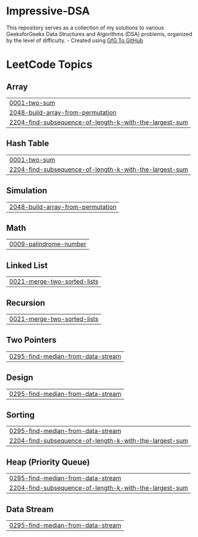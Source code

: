 # Impressive-DSA
This repository serves as a collection of my solutions to various GeeksforGeeks Data Structures and Algorithms (DSA) problems, organized by the level of difficulty. - Created using [GfG To GitHub](https://github.com/AtharvaNanavate/GfG-To-GitHub)

<!---LeetCode Topics Start-->
# LeetCode Topics
## Array
|  |
| ------- |
| [0001-two-sum](https://github.com/Bhumikvirmani/Impressive-DSA/tree/master/0001-two-sum) |
| [2048-build-array-from-permutation](https://github.com/Bhumikvirmani/Impressive-DSA/tree/master/2048-build-array-from-permutation) |
| [2204-find-subsequence-of-length-k-with-the-largest-sum](https://github.com/Bhumikvirmani/Impressive-DSA/tree/master/2204-find-subsequence-of-length-k-with-the-largest-sum) |
## Hash Table
|  |
| ------- |
| [0001-two-sum](https://github.com/Bhumikvirmani/Impressive-DSA/tree/master/0001-two-sum) |
| [2204-find-subsequence-of-length-k-with-the-largest-sum](https://github.com/Bhumikvirmani/Impressive-DSA/tree/master/2204-find-subsequence-of-length-k-with-the-largest-sum) |
## Simulation
|  |
| ------- |
| [2048-build-array-from-permutation](https://github.com/Bhumikvirmani/Impressive-DSA/tree/master/2048-build-array-from-permutation) |
## Math
|  |
| ------- |
| [0009-palindrome-number](https://github.com/Bhumikvirmani/Impressive-DSA/tree/master/0009-palindrome-number) |
## Linked List
|  |
| ------- |
| [0021-merge-two-sorted-lists](https://github.com/Bhumikvirmani/Impressive-DSA/tree/master/0021-merge-two-sorted-lists) |
## Recursion
|  |
| ------- |
| [0021-merge-two-sorted-lists](https://github.com/Bhumikvirmani/Impressive-DSA/tree/master/0021-merge-two-sorted-lists) |
## Two Pointers
|  |
| ------- |
| [0295-find-median-from-data-stream](https://github.com/Bhumikvirmani/Impressive-DSA/tree/master/0295-find-median-from-data-stream) |
## Design
|  |
| ------- |
| [0295-find-median-from-data-stream](https://github.com/Bhumikvirmani/Impressive-DSA/tree/master/0295-find-median-from-data-stream) |
## Sorting
|  |
| ------- |
| [0295-find-median-from-data-stream](https://github.com/Bhumikvirmani/Impressive-DSA/tree/master/0295-find-median-from-data-stream) |
| [2204-find-subsequence-of-length-k-with-the-largest-sum](https://github.com/Bhumikvirmani/Impressive-DSA/tree/master/2204-find-subsequence-of-length-k-with-the-largest-sum) |
## Heap (Priority Queue)
|  |
| ------- |
| [0295-find-median-from-data-stream](https://github.com/Bhumikvirmani/Impressive-DSA/tree/master/0295-find-median-from-data-stream) |
| [2204-find-subsequence-of-length-k-with-the-largest-sum](https://github.com/Bhumikvirmani/Impressive-DSA/tree/master/2204-find-subsequence-of-length-k-with-the-largest-sum) |
## Data Stream
|  |
| ------- |
| [0295-find-median-from-data-stream](https://github.com/Bhumikvirmani/Impressive-DSA/tree/master/0295-find-median-from-data-stream) |
<!---LeetCode Topics End-->